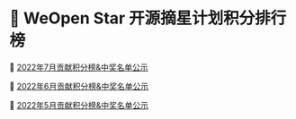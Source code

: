 # 📝 WeOpen Star 开源摘星计划积分排行榜

📃 [2022年7月贡献积分榜&中奖名单公示](https://github.com/weopenprojects/WeOpen-Star/blob/main/Contributors/ranking-list_July.md)

📃 [2022年6月贡献积分榜&中奖名单公示](https://github.com/weopenprojects/WeOpen-Star/blob/main/Contributors/ranking-list_June.md)

📃 [2022年5月贡献积分榜&中奖名单公示](https://github.com/weopenprojects/WeOpen-Star/blob/main/Contributors/ranking-list_May.md)

